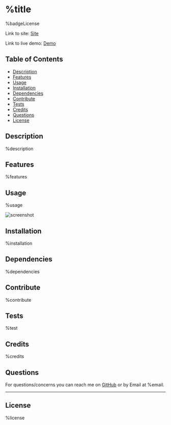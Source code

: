 # %title

%badgeLicense

Link to site: [Site](%siteLink)

Link to live demo: [Demo](%demoLink)

## Table of Contents

- [Description](#description)
- [Features](#features)
- [Usage](#usage)
- [Installation](#installation)
- [Dependencies](#dependencies)
- [Contribute](#contribute)
- [Tests](#tests)
- [Credits](#credits)
- [Questions](#questions)
- [License](#license)

## Description

%description

## Features

%features

## Usage

%usage

![screenshot](%screenshot)

## Installation

%installation

## Dependencies

%dependencies

## Contribute

%contribute

## Tests

%test

## Credits

%credits

## Questions

For questions/concerns you can reach me on [GitHub](https://github.com/%github) or by Email at %email.

---

## License

%license

